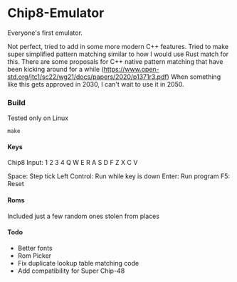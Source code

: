 # Chip8-Emulator
Everyone's first emulator.

Not perfect, tried to add in some more modern C++ features.
Tried to make super simplified pattern matching similar to how I would use Rust match for this. There are some proposals for C++ native pattern matching that have been kicking around for a while (https://www.open-std.org/jtc1/sc22/wg21/docs/papers/2020/p1371r3.pdf) When something like this gets approved in 2030, I can't wait to use it in 2050.

### Build
Tested only on Linux

```make```

#### Keys
Chip8 Input:
1 2 3 4
Q W E R
A S D F
Z X C V

Space: Step tick
Left Control: Run while key is down
Enter: Run program
F5: Reset

#### Roms
Included just a few random ones stolen from places

#### Todo
- Better fonts
- Rom Picker
- Fix duplicate lookup table matching code
- Add compatibility for Super Chip-48